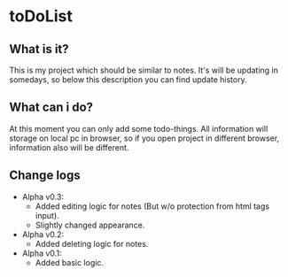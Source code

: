 # toDoList

## What is it?
This is my project which should be similar to notes. It's will be updating in somedays, so below this description you can find update history.

## What can i do?
At this moment you can only add some todo-things. All information will storage on local pc in browser, so if you open project in different browser, information also will be different.

## Change logs
- Alpha v0.3:
  - Added editing logic for notes (But w/o protection from html tags input).
  - Slightly changed appearance.
- Alpha v0.2:
  - Added deleting logic for notes.
- Alpha v0.1:
  - Added basic logic.
